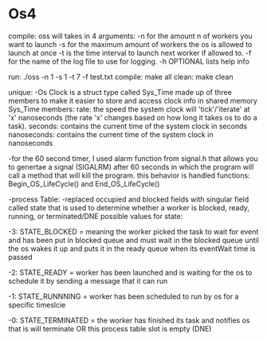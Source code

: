 # Os4
compile: oss will takes in 4 arguments: 
-n for the amount n of workers you want to launch 
-s for the maximum amount of workers the os is allowed to launch at once 
-t is the time interval to launch next worker if allowed to.
-f for the name of the log file to use for logging.
-h OPTIONAL lists help info

run: ./oss -n 1 -s 1 -t 7 -f test.txt
compile: make all
clean: make clean

unique: -Os Clock is a struct type called Sys_Time made up of three members to make it easier to store and access clock info in shared memory Sys_Time members: 
rate: the speed the system clock will 'tick'/'iterate' at 'x'  nanoseconds (the rate 'x' changes based on how long it takes os to do a task). 
seconds: contains the current time of the system clock in seconds nanoseconds: 
contains the current time of the system clock in nanoseconds

-for the 60 second timer, I used alarm function from signal.h that allows you to genertae a signal (SIGALRM) after 60 seconds in which the program will call a method that will kill the program. this behavior is handled functions: Begin_OS_LifeCycle() and End_OS_LifeCycle()

-process Table:
-replaced occupied and blocked fields with singular field called state that is used to determine whether a worker is blocked, ready, running, or terminated/DNE
possible values for state:

-3: STATE_BLOCKED = meaning the worker picked the task to wait for event and has been put in blocked queue and must wait in the blocked queue until the os wakes it up and puts it in the ready queue when its eventWait time is passed

-2: STATE_READY = worker has been launched and is waiting for the os to schedule it by sending a message that it can run

-1: STATE_RUNNNING = worker has been scheduled to run by os for a specific timeslcie

-0: STATE_TERMINATED = the worker has finished its task and notifies os that is will terminate OR this process table slot is empty (DNE)

